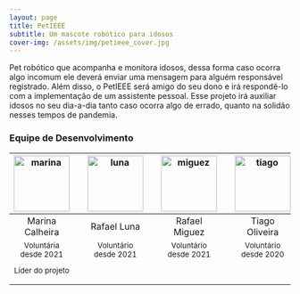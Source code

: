 ```yaml
---
layout: page
title: PetIEEE
subtitle: Um mascote robótico para idosos
cover-img: /assets/img/petieee_cover.jpg
---
```


Pet robótico que acompanha e monitora idosos, dessa forma caso ocorra algo incomum ele deverá enviar uma mensagem para alguém responsável registrado. Além disso, o PetIEEE será amigo do seu dono e irá respondê-lo com a implementação de um assistente pessoal. Esse projeto irá auxiliar idosos no seu dia-a-dia tanto caso ocorra algo de errado, quanto na solidão nesses tempos de pandemia. 

### Equipe de Desenvolvimento
<div class="row">
  <div class=" col-xl-auto offset-xl-0 col-lg-4 offset-lg-0">
    <div class="mobile-side-scroller">
      <table class="table-borderless highlight">
        <thead>
          <tr>
            <th><center><img src="{{ 'assets/img/voluntarios/marina_calheira.png' | relative_url }}" width="100" alt="marina" class="img-fluid rounded-circle" /></center></th>
            <th></th>
            <th><center><img src="{{ 'assets/img/voluntarios/rafael_luna.png' | relative_url }}" width="100" alt="luna" class="img-fluid rounded-circle"/></center></th>
            <th></th>
            <th><center><img src="{{ 'assets/img/voluntarios/rafael_miguez.png' | relative_url }}" width="100" alt="miguez" class="img-fluid rounded-circle" /></center></th>
            <th></th>
            <th><center><img src="{{ 'assets/img/voluntarios/tiago_oliveira.png' | relative_url }}" width="100" alt="tiago" class="img-fluid rounded-circle"/></center></th>
          </tr>
        </thead>
        <tbody>
          <tr class="font-weight-bolder" style="text-align: center margin-top: 0">
            <td width="25%"><center>Marina Calheira</center></td>
            <td></td>
            <td width="25%"><center>Rafael Luna</center></td>
            <td></td>
            <td width="25%"><center>Rafael Miguez</center></td>
            <td></td>
            <td width="25%"><center>Tiago Oliveira</center></td>
          </tr>
          <tr style="text-align: center" >
            <td style="vertical-align: top"><small><center>Voluntária desde 2021 <p/> Líder do projeto</center></small></td>
            <td></td>
            <td style="vertical-align: top"><small><center>Voluntário desde 2021</center></small></td>
            <td></td>
            <td style="vertical-align: top"><small><center>Voluntário desde 2021</center></small></td>
            <td></td>
            <td style="vertical-align: top"><small><center>Voluntário desde 2020</center></small></td>
          </tr>
        </tbody>
      </table>
    </div>
  </div>
</div>
